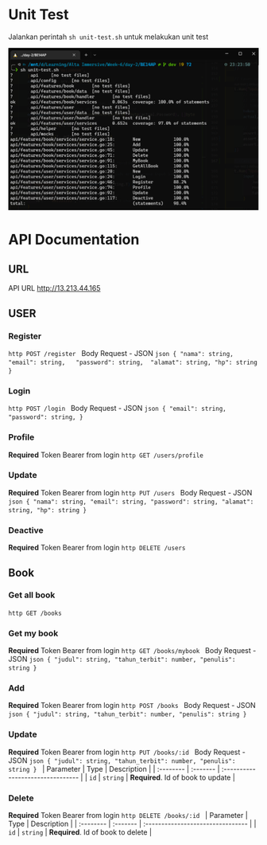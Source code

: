 # Unit Test
Jalankan perintah ``` sh unit-test.sh ``` untuk melakukan unit test

![Coverage test image](https://github.com/ALTA-BE14-helmimuzkr/CleanArch/blob/main/cover-screenshot/image_2023-01-12_23-24-12.png)

# API Documentation 
## URL
API URL http://13.213.44.165
## USER
### Register
``http
  POST /register
``
Body Request - JSON
``json
{
	"nama": string, 
	"email": string,  
	"password": string, 
	"alamat": string,
	"hp": string
}
``
### Login
``http
  POST /login
``
Body Request - JSON
``json
    {
        "email": string,
        "password": string,
    }
``
### Profile
**Required** Token Bearer from login
``http
  GET /users/profile
``
### Update
**Required** Token Bearer from login
``http
  PUT /users
``
Body Request - JSON
``json
{
	"nama": string,
	"email": string,
	"password": string,
	"alamat": string,
	"hp": string
}
``
### Deactive
**Required** Token Bearer from login
``http
  DELETE /users
``
## Book
### Get all book
``http
  GET /books
``
### Get my book
**Required** Token Bearer from login
``http
  GET /books/mybook
``
Body Request - JSON
``json
{
		"judul": string,
		"tahun_terbit": number,
		"penulis": string
}
``
### Add
**Required** Token Bearer from login
``http
  POST /books
``
Body Request - JSON
``json
{
		"judul": string,
		"tahun_terbit": number,
		"penulis": string
}
``
### Update
**Required** Token Bearer from login
``http
  PUT /books/:id
``
Body Request - JSON
``json
{
		"judul": string,
		"tahun_terbit": number,
		"penulis": string
}
``
| Parameter | Type     | Description                        |
| :-------- | :------- | :--------------------------------  |
| `id`      | `string` | **Required**. Id of book to update |

### Delete
**Required** Token Bearer from login
``http
  DELETE /books/:id
``
| Parameter | Type     | Description                        |
| :-------- | :------- | :--------------------------------  |
| `id`      | `string` | **Required**. Id of book to delete |
